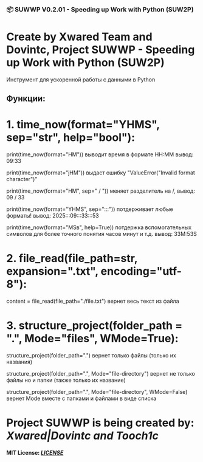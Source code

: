 ### **📦 SUWWP V0.2.01 - Speeding up Work with Python (SUW2P)**
# Create by Xwared Team and Dovintc, Project SUWWP - Speeding up Work with Python (SUW2P)

Инструмент для ускоренной работы
с данными в Python

## Функции:

# 1. time_now(format="YHMS", sep="str", help="bool"):

print(time_now(format="HM")) 
выводит время в формате HH:MM
вывод: 09:33

print(time_now(format="jHM"))
выдаст ошибку "ValueError("Invalid format character")"

print(time_now(format="HM", sep=" / "))
меняет разделитель на /, 
вывод: 09 / 33

print(time_now(format="YHMS", sep=":::"))
потдерживает любые форматы!
вывод: 2025:::09:::33:::53

print(time_now(format="MSв", help=True))
потдержка вспомогательных символов для более 
точного понятия часов минут и т.д. 
вывод: 33M:53S

# 2. file_read(file_path=str, expansion=".txt", encoding="utf-8"):
content = file_read(file_path="./file.txt")
вернет весь текст из файла 

# 3. structure_project(folder_path = ".", Mode="files", WMode=True):
structure_project(folder_path=".")
вернет только файлы (только их названия)

structure_project(folder_path=".", Mode="file-directory")
вернет не только файлы но и папки (также только их название)

structure_project(folder_path=".", Mode="file-directory", WMode=False)
вернет Mode вместе с папками и файлами в виде списка


# **Project SUWWP is being created by: *Xwared|Dovintc and Tooch1c*** 
**MIT License: *[LICENSE](https://github.com/Dovintc32/SUWWP?tab=MIT-1-ov-file)***
